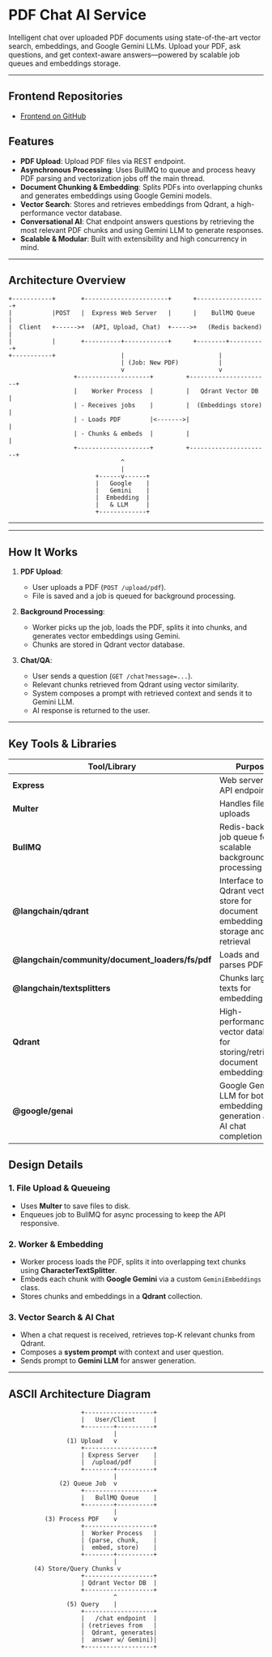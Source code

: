 # PDF Chat AI Service

Intelligent chat over uploaded PDF documents using state-of-the-art vector search, embeddings, and Google Gemini LLMs. Upload your PDF, ask questions, and get context-aware answers—powered by scalable job queues and embeddings storage.

---

## Frontend Repositories

- [Frontend on GitHub](https://github.com/rafayy2codes/Pdfchatbackend)


## Features

- **PDF Upload**: Upload PDF files via REST endpoint.
- **Asynchronous Processing**: Uses BullMQ to queue and process heavy PDF parsing and vectorization jobs off the main thread.
- **Document Chunking & Embedding**: Splits PDFs into overlapping chunks and generates embeddings using Google Gemini models.
- **Vector Search**: Stores and retrieves embeddings from Qdrant, a high-performance vector database.
- **Conversational AI**: Chat endpoint answers questions by retrieving the most relevant PDF chunks and using Gemini LLM to generate responses.
- **Scalable & Modular**: Built with extensibility and high concurrency in mind.

---

## Architecture Overview

```
+-----------+       +-----------------------+      +-------------------+
|           |POST   |  Express Web Server   |      |    BullMQ Queue   |
|  Client   +------>+  (API, Upload, Chat)  +----->+   (Redis backend) |
|           |       +----------+------------+      +--------+----------+
+-----------+                  |                          |
                               | (Job: New PDF)           |
                               v                          v
                  +--------------------+         +----------------------+
                  |    Worker Process  |         |   Qdrant Vector DB   |
                  | - Receives jobs    |         |  (Embeddings store)  |
                  | - Loads PDF        |<------->|                      |
                  | - Chunks & embeds  |         |                      |
                  +--------------------+         +----------------------+
                               ^
                               |
                        +------v------+
                        |   Google    |
                        |   Gemini    |
                        |  Embedding  |
                        |   & LLM     |
                        +-------------+
```

---



---

## How It Works

1. **PDF Upload**:  
   - User uploads a PDF (`POST /upload/pdf`).
   - File is saved and a job is queued for background processing.

2. **Background Processing**:  
   - Worker picks up the job, loads the PDF, splits it into chunks, and generates vector embeddings using Gemini.
   - Chunks are stored in Qdrant vector database.

3. **Chat/QA**:  
   - User sends a question (`GET /chat?message=...`).
   - Relevant chunks retrieved from Qdrant using vector similarity.
   - System composes a prompt with retrieved context and sends it to Gemini LLM.
   - AI response is returned to the user.

---

## Key Tools & Libraries

| Tool/Library          | Purpose                                                                                      |
|-----------------------|----------------------------------------------------------------------------------------------|
| **Express**           | Web server for API endpoints                                                                 |
| **Multer**            | Handles file uploads                                                                         |
| **BullMQ**            | Redis-backed job queue for scalable background processing                                    |
| **@langchain/qdrant** | Interface to Qdrant vector store for document embedding storage and retrieval                |
| **@langchain/community/document_loaders/fs/pdf** | Loads and parses PDF files                                       |
| **@langchain/textsplitters** | Chunks large texts for embedding                                                     |
| **Qdrant**            | High-performance vector database for storing/retrieving document embeddings                   |
| **@google/genai**     | Google Gemini LLM for both embedding generation and AI chat completion                       |


## Design Details

### 1. File Upload & Queueing

- Uses **Multer** to save files to disk.
- Enqueues job to BullMQ for async processing to keep the API responsive.

### 2. Worker & Embedding

- Worker process loads the PDF, splits it into overlapping text chunks using **CharacterTextSplitter**.
- Embeds each chunk with **Google Gemini** via a custom `GeminiEmbeddings` class.
- Stores chunks and embeddings in a **Qdrant** collection.

### 3. Vector Search & AI Chat

- When a chat request is received, retrieves top-K relevant chunks from Qdrant.
- Composes a **system prompt** with context and user question.
- Sends prompt to **Gemini LLM** for answer generation.

---

## ASCII Architecture Diagram

```
                    +-------------------+
                    |   User/Client     |
                    +--------+----------+
                             |
                (1) Upload   v
                    +-------------------+
                    | Express Server    |
                    |  /upload/pdf      |
                    +--------+----------+
                             |
              (2) Queue Job  v
                    +-------------------+
                    |   BullMQ Queue    |
                    +--------+----------+
                             |
          (3) Process PDF    v
                    +-------------------+
                    |  Worker Process   |
                    | (parse, chunk,    |
                    |  embed, store)    |
                    +--------+----------+
                             |
       (4) Store/Query Chunks v
                    +-------------------+
                    | Qdrant Vector DB  |
                    +-------------------+
                             ^
                (5) Query    |
                    +-------------------+
                    |   /chat endpoint  |
                    | (retrieves from   |
                    |  Qdrant, generates|
                    |  answer w/ Gemini)|
                    +-------------------+
```

